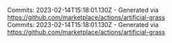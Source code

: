 Commits: 2023-02-14T15:18:01.130Z - Generated via https://github.com/marketplace/actions/artificial-grass
<br>
Commits: 2023-02-14T15:18:01.130Z - Generated via https://github.com/marketplace/actions/artificial-grass
<br>
